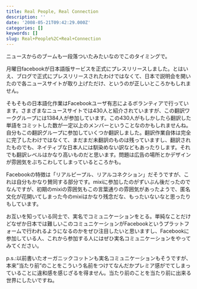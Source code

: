 ```yaml
---
title: Real People, Real Connection
description: ''
date: '2008-05-21T09:42:29.000Z'
categories: []
keywords: []
slug: Real+People%2C+Real+Connection
---
```

ニュースからのブームも一段落ついたみたいなのでこのタイミングで。

月曜日facebookが日本語版サービスを正式にプレスリリースしました。とはいえ、ブログで正式にプレスリリースされたわけではなくて、日本で説明会を開いたので各ニュースサイトが取り上げただけ、というのが正しいところかもしれません。

そもそもの日本語化作業はFacebookユーザ有志によるボランティアで行っています。さまざまなニュースサイトでは430人と紹介されていますが、この翻訳ワークグループには1384人が参加しています。この430人がもしかしたら翻訳した単語をコミットした数が一定以上のメンバーということなのかもしれませんね。自分もこの翻訳グループに参加していくつか翻訳しました。翻訳作業自体は完全に完了したわけではなくて、まだまだ未翻訳のものは残っていますし、翻訳されたものでも、ネイティブな日本人には馴染めない訳などもあったりします。それでも翻訳レベルはかなり高いものだと思います。問題は広告の場所とかデザインが雰囲気をぶちこわしてしまっているところかも。

Facebookの特徴は「リアルピープル、リアルコネクション」だそうですが、これは自分もかなり賛同する部分です。mixiに参加したのがずいぶん後だったのでなんですが、初期のmixiの雰囲気もこの言葉通りの雰囲気があったようで、匿名文化が花開いてしまった今のmixiはかなり残念だな、もったいないなと思ったりもしています。

お互いを知っている同士で、実名でコミュニケーションをとる。単純なことだけどなぜか日本では難しいこのコミュニケーションがFacebookというプラットフォームで行われるようになるのかをぜひ注目したいと思いますし、Facebookに参加している人、これから参加する人にはぜひ実名コミュニケーションをやってみてください。

p.s.:以前書いたオーガニックコットンも実名コミュニケーションもそうですが、本来”当たり前”のことをこういう名前をつけてなんだかプレミア感がでてしまっていることに違和感を感じざるを得ません。当たり前のことを当たり前に出来る世界にしたいですね。